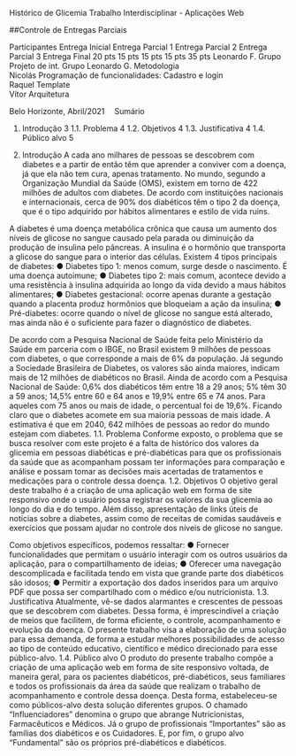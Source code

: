 Histórico de Glicemia
Trabalho Interdisciplinar - Aplicações Web


##Controle de Entregas Parciais

Participantes	Entrega Inicial	Entrega
Parcial 1 	Entrega Parcial 2	Entrega Parcial 3	Entrega Final
	20 pts	15 pts	15 pts	15 pts	35 pts
Leonardo F.	Grupo	Projeto de int.			Grupo
Leonardo G.		Metodologia			
Nicolás		Programação de funcionalidades: Cadastro e login			
Raquel		Template			
Vítor		Arquitetura			



Belo Horizonte, Abril/2021 
Sumário
1. Introdução	3
      1.1. Problema	4
      1.2. Objetivos	4
      1.3. Justificativa	4
      1.4. Público alvo	5














1.	Introdução
A cada ano milhares de pessoas se descobrem com diabetes e a partir de então têm que aprender a conviver com a doença, já que ela não tem cura, apenas tratamento. No mundo, segundo a Organização Mundial da Saúde (OMS), existem em torno de 422 milhões de adultos com diabetes. De acordo com instituições nacionais e internacionais, cerca de 90% dos diabéticos têm o tipo 2 da doença, que é o tipo adquirido por hábitos alimentares e estilo de vida ruins.

A diabetes é uma doença metabólica crônica que causa um aumento dos níveis de glicose no sangue causado pela parada ou diminuição da produção de insulina pelo pâncreas. A insulina é o hormônio que transporta a glicose do sangue para o interior das células. Existem 4 tipos principais de diabetes:
●	Diabetes tipo 1: menos comum, surge desde o nascimento. É uma doença autoimune;
●	Diabetes tipo 2: mais comum, acontece devido a uma resistência à insulina adquirida ao longo da vida devido a maus hábitos alimentares;
●	Diabetes gestacional: ocorre apenas durante a gestação quando a placenta produz hormônios que bloqueiam a ação da insulina;
●	Pré-diabetes: ocorre quando o nível de glicose no sangue está alterado, mas ainda não é o suficiente para fazer o diagnóstico de diabetes.

De acordo com a Pesquisa Nacional de Saúde feita pelo Ministério da Saúde em parceria com o IBGE, no Brasil existem 9 milhões de pessoas com diabetes, o que corresponde a mais de 6% da população. Já segundo a Sociedade Brasileira de Diabetes, os valores são ainda maiores, indicam mais de 12 milhões de diabéticos no Brasil. Ainda de acordo com a Pesquisa Nacional de Saúde: 0,6% dos diabéticos têm entre 18 a 29 anos; 5% têm 30 a 59 anos; 14,5% entre 60 e 64 anos e 19,9% entre 65 e 74 anos. Para aqueles com 75 anos ou mais de idade, o percentual foi de 19,6%. Ficando claro que o diabetes acomete em sua maioria pessoas de mais idade. A estimativa é que em 2040, 642 milhões de pessoas ao redor do mundo estejam com diabetes.
1.1. Problema
Conforme exposto, o problema que se busca resolver com este projeto é a falta de histórico dos valores da glicemia em pessoas diabéticas e pré-diabéticas para que os profissionais da saúde que as acompanham possam ter informações para comparação e análise e possam tomar as decisões mais acertadas de tratamentos e medicações para o controle dessa doença.
1.2. Objetivos
O objetivo geral deste trabalho é a criação de uma aplicação web em forma de site responsivo onde o usuário possa registrar os valores da sua glicemia ao longo do dia e do tempo. Além disso, apresentação de links úteis de notícias sobre a diabetes, assim como de receitas de comidas saudáveis e exercícios que possam ajudar no controle dos níveis de glicose no sangue.

Como objetivos específicos, podemos ressaltar:
●	Fornecer funcionalidades que permitam o usuário interagir com os outros usuários da aplicação, para o compartilhamento de ideias;
●	Oferecer uma navegação descomplicada e facilitada tendo em vista que grande parte dos diabéticos são idosos;
●	Permitir a exportação dos dados inseridos para um arquivo PDF que possa ser compartilhado com o médico e/ou nutricionista.
1.3. Justificativa
Atualmente, vê-se dados alarmantes e crescentes de pessoas que se descobrem com diabetes. Dessa forma, é imprescindível a criação de meios que facilitem, de forma eficiente, o controle, acompanhamento e evolução da doença. O presente trabalho visa a elaboração de uma solução para essa demanda, de forma a estudar melhores possibilidades de acesso ao tipo de conteúdo educativo, científico e médico direcionado para esse público-alvo. 
1.4. Público alvo
O produto do presente trabalho compõe a criação de uma aplicação web em forma de site responsivo voltada, de maneira geral, para os pacientes diabéticos, pré-diabéticos, seus familiares e todos os profissionais da área da saúde que realizam o trabalho de acompanhamento e controle dessa doença.
Desta forma, estabeleceu-se como públicos-alvo desta solução diferentes grupos. O chamado “Influenciadores” denomina o grupo que abrange Nutricionistas, Farmacêuticos e Médicos. Já o grupo de profissionais “Importantes” são as famílias dos diabéticos e os Cuidadores. E, por fim, o grupo alvo “Fundamental” são os próprios pré-diabéticos e diabéticos.












